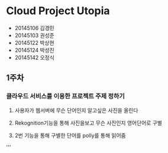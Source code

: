 # Cloud Project Utopia

- 20145106 김경민
- 20145103 권성준
- 20145122 박상현
- 20145124 박성진
- 20145142 오정식


## 1주차
### 클라우드 서비스를 이용한 프로젝트 주제 정하기

1. 사용자가 웹서버에 무슨 단어인지 알고싶은 사진을 올린다

2. Rekognition기능을 통해 사진을보고 무슨 사진인지 영어단어로 구별

3. 2번 기능을 통해 구별한 단어를 polly를 통해 읽어줌 

'''
